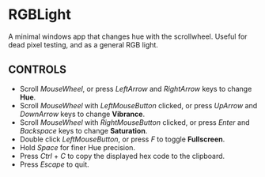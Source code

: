 # RGBLight
A minimal windows app that changes hue with the scrollwheel. Useful for dead pixel testing, and as a general RGB light.

## CONTROLS
- Scroll *MouseWheel*, or press *LeftArrow* and *RightArrow* keys to change **Hue**.
- Scroll *MouseWheel* with *LeftMouseButton* clicked, or press *UpArrow* and *DownArrow* keys to change **Vibrance**.
- Scroll *MouseWheel* with *RightMouseButton* clicked, or press *Enter* and *Backspace* keys to change **Saturation**.
- Double click *LeftMouseButton*, or press *F* to toggle **Fullscreen**.
- Hold *Space* for finer Hue precision.
- Press *Ctrl* + *C* to copy the displayed hex code to the clipboard.
- Press *Escape* to quit.